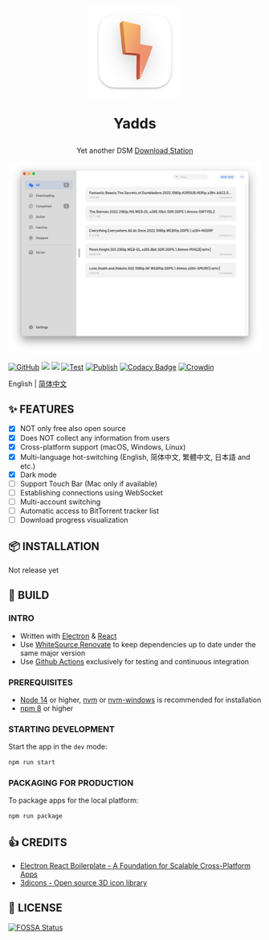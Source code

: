 <div align="center">
  <h1>
    <img src="./assets/icon_darwin.png" width="180px" height="180px"/>
    <p>Yadds</p>
  </h1>
  <p>Yet another DSM <a href="https://www.synology.com/en-us/dsm/packages/DownloadStation">Download Station</a></p>
  <img src="./screenshots/hero_early_preview.png" />
</div>

[![GitHub](https://img.shields.io/github/license/shensven/Yadds)](./LICENSE)
[![](https://img.shields.io/github/package-json/dependency-version/shensven/Yadds/dev/electron)](./package.json)
[![](https://img.shields.io/github/package-json/dependency-version/shensven/Yadds/react)](./package.json)
[![Test](https://github.com/shensven/Yadds/actions/workflows/test.yml/badge.svg?branch=dev)](https://github.com/shensven/Yadds/actions/workflows/test.yml)
[![Publish](https://github.com/shensven/Yadds/actions/workflows/publish.yml/badge.svg?branch=main)](https://github.com/shensven/Yadds/actions/workflows/publish.yml)
[![Codacy Badge](https://api.codacy.com/project/badge/Grade/2c554add7a15405094f0433d1c903f41)](https://app.codacy.com/gh/shensven/Yadds?utm_source=github.com&utm_medium=referral&utm_content=shensven/Yadds&utm_campaign=Badge_Grade_Settings)
[![Crowdin](https://badges.crowdin.net/yadds/localized.svg)](https://crowdin.com/project/yadds)

English | [简体中文](./README-zh-hans.md)

## ✨ FEATURES

- [x] NOT only free also open source
- [x] Does NOT collect any information from users
- [x] Cross-platform support (macOS, Windows, Linux)
- [x] Multi-language hot-switching (English, 简体中文, 繁體中文, 日本語 and etc.)
- [x] Dark mode
- [ ] Support Touch Bar (Mac only if available)
- [ ] Establishing connections using WebSocket
- [ ] Multi-account switching
- [ ] Automatic access to BitTorrent tracker list
- [ ] Download progress visualization

## 📦 INSTALLATION

Not release yet

## 🔨 BUILD

### INTRO

- Written with [Electron](https://www.electronjs.org/) & [React](https://reactjs.org/)
- Use [WhiteSource Renovate](https://www.whitesourcesoftware.com/free-developer-tools/renovate) to keep dependencies up to date under the same major version
- Use [Github Actions](https://github.com/shensven/Readhubn/actions) exclusively for testing and continuous integration

### PREREQUISITES

- [Node 14](https://nodejs.org) or higher, [nvm](https://github.com/nvm-sh/nvm) or [nvm-windows](https://github.com/coreybutler/nvm-windows) is recommended for installation
- [npm 8](https://www.npmjs.com/package/npm) or higher

### STARTING DEVELOPMENT

Start the app in the `dev` mode:

```bash
npm run start
```

### PACKAGING FOR PRODUCTION

To package apps for the local platform:

```bash
npm run package
```

## 👍 CREDITS

- [Electron React Boilerplate - A Foundation for Scalable Cross-Platform Apps](https://github.com/electron-react-boilerplate/electron-react-boilerplate)
- [3dicons - Open source 3D icon library](https://3dicons.co/)

## 📜 LICENSE

[![FOSSA Status](https://app.fossa.com/api/projects/git%2Bgithub.com%2Fshensven%2FYadds.svg?type=large)](https://app.fossa.com/projects/git%2Bgithub.com%2Fshensven%2FYadds?ref=badge_large)
